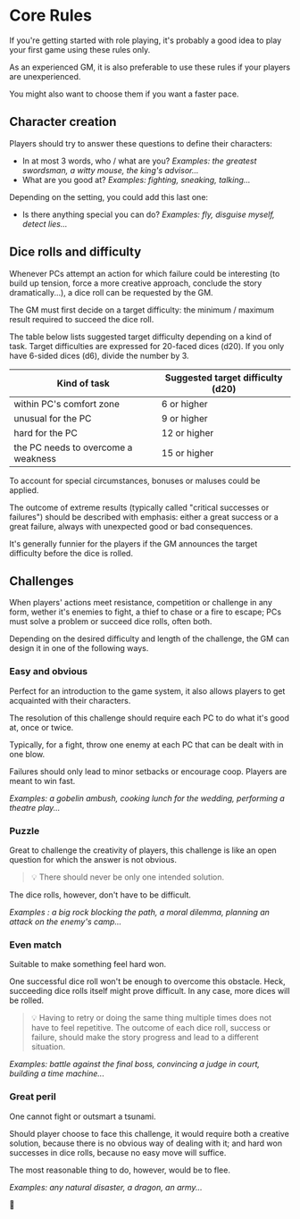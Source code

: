# Core Rules

If you're getting started with role playing, it's probably a good idea to play your first game using these rules only.

As an experienced GM, it is also preferable to use these rules if your players are unexperienced.

You might also want to choose them if you want a faster pace.

## Character creation

Players should try to answer these questions to define their characters:
- In at most 3 words, who / what are you? *Examples: the greatest swordsman, a witty mouse, the king's advisor...*
- What are you good at? *Examples: fighting, sneaking, talking...* 

Depending on the setting, you could add this last one:
- Is there anything special you can do? *Examples: fly, disguise myself, detect lies...*

## Dice rolls and difficulty

Whenever PCs attempt an action for which failure could be interesting (to build up tension, force a more creative approach, conclude the story dramatically...), a dice roll can be requested by the GM.

The GM must first decide on a target difficulty: the minimum / maximum result required to succeed the dice roll.

The table below lists suggested target difficulty depending on a kind of task.
Target difficulties are expressed for 20-faced dices (d20). If you only have 6-sided dices (d6), divide the number by 3.

| Kind of task                        | Suggested target difficulty (d20) |
| ----------------------------------- | --------------------------------- |
| within PC's comfort zone            | 6 or higher                       |
| unusual for the PC                  | 9 or higher                       |
| hard for the PC                     | 12 or higher                      |
| the PC needs to overcome a weakness | 15 or higher                      |

To account for special circumstances, bonuses or maluses could be applied.

The outcome of extreme results (typically called "critical successes or failures") should be described with emphasis: either a great success or a great failure, always with unexpected good or bad consequences.

It's generally funnier for the players if the GM announces the target difficulty before the dice is rolled.

## Challenges

When players' actions meet resistance, competition or challenge in any form, wether it's enemies to fight, a thief to chase or a fire to escape; PCs must solve a problem or succeed dice rolls, often both.

Depending on the desired difficulty and length of the challenge, the GM can design it in one of the following ways.

### Easy and obvious

Perfect for an introduction to the game system, it also allows players to get acquainted with their characters.

The resolution of this challenge should require each PC to do what it's good at, once or twice.

Typically, for a fight, throw one enemy at each PC that can be dealt with in one blow.

Failures should only lead to minor setbacks or encourage coop.
Players are meant to win fast.

*Examples: a gobelin ambush, cooking lunch for the wedding, performing a theatre play...*

### Puzzle

Great to challenge the creativity of players, this challenge is like an open question for which the answer is not obvious.

> 💡 There should never be only one intended solution.

The dice rolls, however, don't have to be difficult.

*Examples : a big rock blocking the path, a moral dilemma, planning an attack on the enemy's camp...*

### Even match

Suitable to make something feel hard won.

One successful dice roll won't be enough to overcome this obstacle.
Heck, succeeding dice rolls itself might prove difficult.
In any case, more dices will be rolled.

> 💡 Having to retry or doing the same thing multiple times does not have to feel repetitive.
> The outcome of each dice roll, success or failure, should make the story progress and lead to a different situation.

*Examples: battle against the final boss, convincing a judge in court, building a time machine...*

### Great peril

One cannot fight or outsmart a tsunami.

Should player choose to face this challenge, it would require both a creative solution, because there is no obvious way of dealing with it; and hard won successes in dice rolls, because no easy move will suffice.

The most reasonable thing to do, however, would be to flee.

*Examples: any natural disaster, a dragon, an army...*

🚧